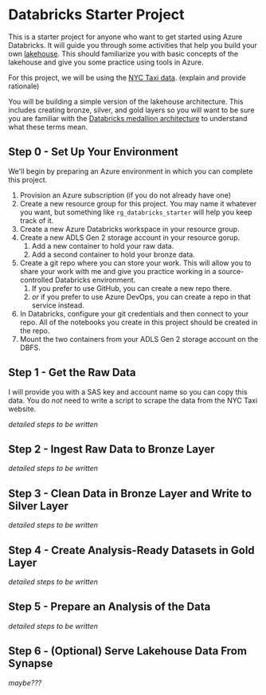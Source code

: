 # Databricks Starter Project

This is a starter project for anyone who want to get started using Azure Databricks.  It will guide you through some activities that help you build your
own [lakehouse](https://learn.microsoft.com/en-us/azure/databricks/lakehouse/).  This should familiarize you with basic concepts of the lakehouse and
give you some practice using tools in Azure.

For this project, we will be using the [NYC Taxi data](https://www1.nyc.gov/site/tlc/about/tlc-trip-record-data.page). (explain and provide rationale)

You will be building a simple version of the lakehouse architecture.  This includes creating bronze, silver, and gold layers so you will want to be sure
you are familiar with the [Databricks medallion architecture](https://learn.microsoft.com/en-us/azure/databricks/lakehouse/medallion) to understand what
these terms mean.

## Step 0 - Set Up Your Environment

We'll begin by preparing an Azure environment in which you can complete this project.

1. Provision an Azure subscription (if you do not already have one)
1. Create a new resource group for this project.  You may name it whatever you want, but something like `rg_databricks_starter` will help you keep track of it.
1. Create a new Azure Databricks workspace in your resource group.
1. Create a new ADLS Gen 2 storage account in your resource gorup.
   1. Add a new container to hold your raw data.
   1. Add a second container to hold your bronze data.
1. Create a git repo where you can store your work.  This will allow you to share your work with me and give you practice working in a source-controlled Databricks environment.
   1. If you prefer to use GitHub, you can create a new repo there.
   1. *or* if you prefer to use Azure DevOps, you can create a repo in that service instead.
1. In Databricks, configure your git credentials and then connect to your repo.  All of the notebooks you create in this project should be created in the repo.
1. Mount the two containers from your ADLS Gen 2 storage account on the DBFS.

## Step 1 - Get the Raw Data

I will provide you with a SAS key and account name so you can copy this data.  You do *not* need to write a script to scrape the data from the NYC Taxi website.

*detailed steps to be written*

## Step 2 - Ingest Raw Data to Bronze Layer

*detailed steps to be written*

## Step 3 - Clean Data in Bronze Layer and Write to Silver Layer

*detailed steps to be written*

## Step 4 - Create Analysis-Ready Datasets in Gold Layer

*detailed steps to be written*

## Step 5 - Prepare an Analysis of the Data

*detailed steps to be written*

## Step 6 - (Optional) Serve Lakehouse Data From Synapse

*maybe???*
